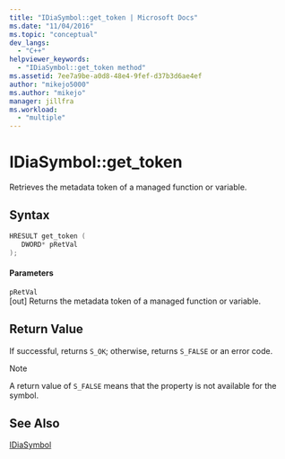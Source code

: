 ```yaml
---
title: "IDiaSymbol::get_token | Microsoft Docs"
ms.date: "11/04/2016"
ms.topic: "conceptual"
dev_langs: 
  - "C++"
helpviewer_keywords: 
  - "IDiaSymbol::get_token method"
ms.assetid: 7ee7a9be-a0d8-48e4-9fef-d37b3d6ae4ef
author: "mikejo5000"
ms.author: "mikejo"
manager: jillfra
ms.workload: 
  - "multiple"
---
```

# IDiaSymbol::get_token
Retrieves the metadata token of a managed function or variable.  
  
## Syntax  
  
```C++  
HRESULT get_token (   
   DWORD* pRetVal  
);  
```  
  
#### Parameters  
 `pRetVal`  
 [out] Returns the metadata token of a managed function or variable.  
  
## Return Value  
 If successful, returns `S_OK`; otherwise, returns `S_FALSE` or an error code.  
  
> [!NOTE]
>  A return value of `S_FALSE` means that the property is not available for the symbol.  
  
## See Also  
 [IDiaSymbol](../../debugger/debug-interface-access/idiasymbol.md)